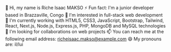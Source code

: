 👋 Hi, my name is Riche Isaac MAKSO
⚡ Fun fact: I'm a junior developer based in Brazzaville, Congo
👀 I'm interested in full-stack web development
🌱 I'm currently working with HTML5, CSS3, JavaScript, Bootstrap, Tailwind, React, Next.js, Node.js, Express.js, PHP, MongoDB and MySQL technologies
💞️ I'm looking for collaborations on web projects
📫 You can reach me at the following email address: richeisaac.makso@example.com
😄 My pronouns are: il/lui



